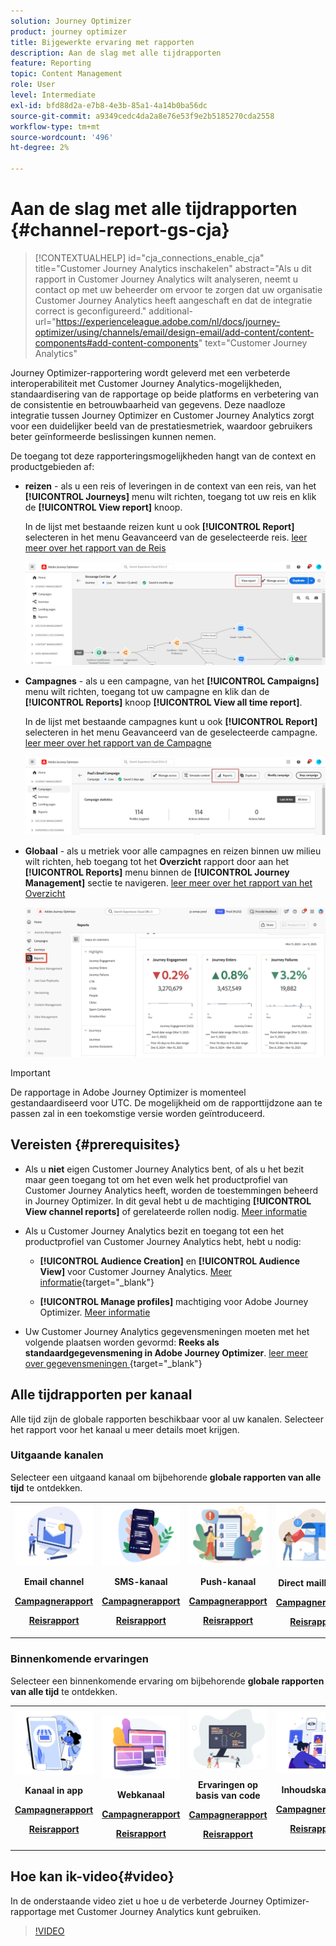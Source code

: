 ```yaml
---
solution: Journey Optimizer
product: journey optimizer
title: Bijgewerkte ervaring met rapporten
description: Aan de slag met alle tijdrapporten
feature: Reporting
topic: Content Management
role: User
level: Intermediate
exl-id: bfd88d2a-e7b8-4e3b-85a1-4a14b0ba56dc
source-git-commit: a9349cedc4da2a8e76e53f9e2b5185270cda2558
workflow-type: tm+mt
source-wordcount: '496'
ht-degree: 2%

---
```


# Aan de slag met alle tijdrapporten {#channel-report-gs-cja}

>[!CONTEXTUALHELP]
>id="cja_connections_enable_cja"
>title="Customer Journey Analytics inschakelen"
>abstract="Als u dit rapport in Customer Journey Analytics wilt analyseren, neemt u contact op met uw beheerder om ervoor te zorgen dat uw organisatie Customer Journey Analytics heeft aangeschaft en dat de integratie correct is geconfigureerd."
>additional-url="https://experienceleague.adobe.com/nl/docs/journey-optimizer/using/channels/email/design-email/add-content/content-components#add-content-components" text="Customer Journey Analytics"

Journey Optimizer-rapportering wordt geleverd met een verbeterde interoperabiliteit met Customer Journey Analytics-mogelijkheden, standaardisering van de rapportage op beide platforms en verbetering van de consistentie en betrouwbaarheid van gegevens. Deze naadloze integratie tussen Journey Optimizer en Customer Journey Analytics zorgt voor een duidelijker beeld van de prestatiesmetriek, waardoor gebruikers beter geïnformeerde beslissingen kunnen nemen.

De toegang tot deze rapporteringsmogelijkheden hangt van de context en productgebieden af:

* **reizen** - als u een reis of leveringen in de context van een reis, van het **[!UICONTROL Journeys]** menu wilt richten, toegang tot uw reis en klik de **[!UICONTROL View report]** knoop.

  In de lijst met bestaande reizen kunt u ook **[!UICONTROL Report]** selecteren in het menu Geavanceerd van de geselecteerde reis. [ leer meer over het rapport van de Reis ](journey-global-report-cja.md)

  ![](assets/gs-cja-report-3.png)

* **Campagnes** - als u een campagne, van het **[!UICONTROL Campaigns]** menu wilt richten, toegang tot uw campagne en klik dan de **[!UICONTROL Reports]** knoop **[!UICONTROL View all time report]**.

  In de lijst met bestaande campagnes kunt u ook **[!UICONTROL Report]** selecteren in het menu Geavanceerd van de geselecteerde campagne. [ leer meer over het rapport van de Campagne ](campaign-global-report-cja.md)

  ![](assets/gs-cja-report-2.png)

* **Globaal** - als u metriek voor alle campagnes en reizen binnen uw milieu wilt richten, heb toegang tot het **Overzicht** rapport door aan het **[!UICONTROL Reports]** menu binnen de **[!UICONTROL Journey Management]** sectie te navigeren. [ leer meer over het rapport van het Overzicht ](channel-report-cja.md)

  ![](assets/gs-cja-report-1.png)

>[!IMPORTANT]
>
>De rapportage in Adobe Journey Optimizer is momenteel gestandaardiseerd voor UTC. De mogelijkheid om de rapporttijdzone aan te passen zal in een toekomstige versie worden geïntroduceerd.

## Vereisten {#prerequisites}

* Als u **niet** eigen Customer Journey Analytics bent, of als u het bezit maar **&#x200B;**&#x200B;geen toegang tot om het even welk het productprofiel van Customer Journey Analytics heeft, worden de toestemmingen beheerd in Journey Optimizer. In dit geval hebt u de machtiging **[!UICONTROL View channel reports]** of gerelateerde rollen nodig. [Meer informatie](../administration/permissions.md)

* Als u **&#x200B;**&#x200B;Customer Journey Analytics bezit en toegang tot een het productprofiel van Customer Journey Analytics hebt, hebt u nodig:

   * **[!UICONTROL Audience Creation]** en **[!UICONTROL Audience View]** voor Customer Journey Analytics. [Meer informatie](https://experienceleague.adobe.com/nl/docs/analytics-platform/using/technotes/access-control){target="_blank"}

   * **[!UICONTROL Manage profiles]** machtiging voor Adobe Journey Optimizer. [Meer informatie](../administration/permissions.md)

* Uw Customer Journey Analytics gegevensmeningen moeten met het volgende plaatsen worden gevormd: **Reeks als standaardgegevensmening in Adobe Journey Optimizer**. [ leer meer over gegevensmeningen ](https://experienceleague.adobe.com/nl/docs/analytics-platform/using/cja-dataviews/create-dataview){target="_blank"}


## Alle tijdrapporten per kanaal

Alle tijd zijn de globale rapporten beschikbaar voor al uw kanalen. Selecteer het rapport voor het kanaal u meer details moet krijgen.

### Uitgaande kanalen

Selecteer een uitgaand kanaal om bijbehorende **globale rapporten van alle tijd** te ontdekken.

<table style="table-layout:fixed"><tr style="border: 0;">
<td><img alt="email" src="../channels/assets/do-not-localize/email.png">
<div align="center"><p><strong>Email channel</strong></p><p><a href="campaign-global-report-cja-email.md"><strong>Campagnerapport</strong></a></p><p><a href="journey-global-report-cja-email.md"><strong>Reisrapport</strong></a></p></div></td>
<td><a href="campaign-global-report-cja-sms.md"><img alt="sms" src="../channels/assets/do-not-localize/sms.png"></a>
<div align="center"><p><strong>SMS-kanaal</strong></p><p><a href="campaign-global-report-cja-sms.md"><strong>Campagnerapport</strong></a></p><p><a href="journey-global-report-cja-sms.md"><strong>Reisrapport</strong></a></p></div></td>
<td><a href="campaign-global-report-cja-push.md"><img alt="duwen" src="../channels/assets/do-not-localize/push.png"></a>
<div align="center"><p><strong>Push-kanaal</strong></p><p><a href="campaign-global-report-cja-push.md"><strong>Campagnerapport</strong></a></p><p><a href="journey-global-report-cja-push.md"><strong>Reisrapport</strong></a></p></div></td>
<td><a href="campaign-global-report-cja-direct.md"><img alt="direct mail" src="../channels/assets/do-not-localize/direct-mail.jpg"></a>
<div align="center"><p><strong>Direct mailkanaal</strong></p><p><a href="campaign-global-report-cja-direct.md"><strong>Campagnerapport</strong></a></p><p><a href="journey-global-report-cja-direct.md"><strong>Reisrapport</strong></a></p></div></td>
</tr></table>

### Binnenkomende ervaringen

Selecteer een binnenkomende ervaring om bijbehorende **globale rapporten van alle tijd** te ontdekken.

<table style="table-layout:fixed"><tr style="border: 0;">
<td><img alt="in-app" src="../channels/assets/do-not-localize/inapp.jpg">
<div align="center"><p><strong>Kanaal in app</strong></p><p><a href="campaign-global-report-cja-inapp.md"><strong>Campagnerapport</strong></a></p><p><a href="journey-global-report-cja-inapp.md"><strong>Reisrapport</strong></a></p></div></td>
<td><p><img alt="web" src="../channels/assets/do-not-localize/web.jpg"></p>
<div align="center"><p><strong>Webkanaal</strong></p><p><a href="campaign-global-report-cja-web.md"><strong>Campagnerapport</strong></a></p><p><a href="journey-global-report-cja-web.md"><strong>Reisrapport</strong></a></p></div></td>
<td><img alt="code-gebaseerde ervaring" src="../channels/assets/do-not-localize/code.png">
<div align="center"><p><strong>Ervaringen op basis van code</strong></p><p><a href="campaign-global-report-cja-code.md"><strong>Campagnerapport</strong></a></p><p><a href="campaign-global-report-cja-code.md"><strong>Reisrapport</strong></a></p></div></td>
<td><img alt="inhoudskaarten" src="../channels/assets/do-not-localize/cards.png">
<div align="center"><p><strong>Inhoudskaarten</strong></p><p><a href="campaign-global-report-cja-content.md"><strong>Campagnerapport</strong></a></p><p><a href="journey-global-report-cja-content.md"><strong>Reisrapport</strong></a></p></div></td>
</tr></table>

## Hoe kan ik-video{#video}

In de onderstaande video ziet u hoe u de verbeterde Journey Optimizer-rapportage met Customer Journey Analytics kunt gebruiken.

>[!VIDEO](https://video.tv.adobe.com/v/3430413)